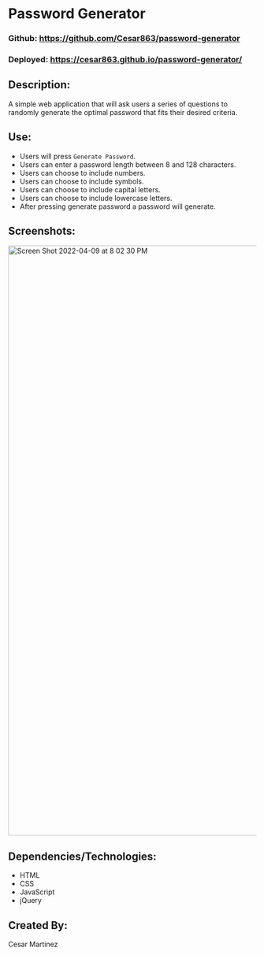 # Password Generator

### Github: https://github.com/Cesar863/password-generator

### Deployed: https://cesar863.github.io/password-generator/

## Description:
A simple web application that will ask users a series of questions to randomly generate the optimal password that fits their desired criteria.

## Use:
- Users will press `Generate Password`.
- Users can enter a password length between 8 and 128 characters.
- Users can choose to include numbers.
- Users can choose to include symbols.
- Users can choose to include capital letters.
- Users can choose to include lowercase letters.
- After pressing generate password a password will generate.

## Screenshots:

<img width="1198" alt="Screen Shot 2022-04-09 at 8 02 30 PM" src="https://user-images.githubusercontent.com/90540881/162595616-9dc9f367-9a6e-49fa-b8bf-4f561e9243d9.png">

## Dependencies/Technologies:
- HTML
- CSS
- JavaScript
- jQuery

## Created By:
Cesar Martinez
